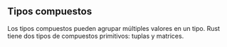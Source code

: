 ## Tipos compuestos

Los tipos compuestos pueden agrupar múltiples valores en un tipo. Rust tiene dos tipos de compuestos primitivos: tuplas y matrices.
